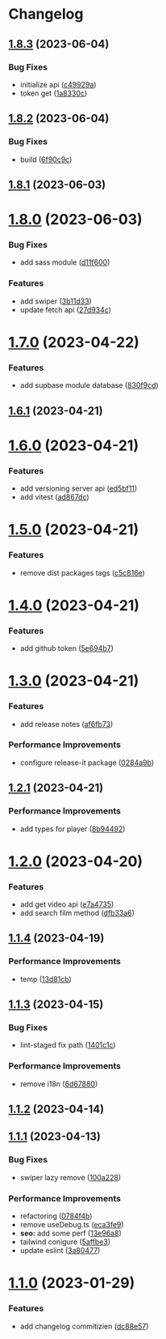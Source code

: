 # Changelog

## [1.8.3](https://github.com/Efcolipt/ineffable/compare/1.8.2...1.8.3) (2023-06-04)


### Bug Fixes

* initialize api ([c49929a](https://github.com/Efcolipt/ineffable/commit/c49929aec7a62c51b8a1e53c6929417a3b1b1a02))
* token get ([1a8330c](https://github.com/Efcolipt/ineffable/commit/1a8330c755e1c44c34d69408762af8c20a5f2650))

## [1.8.2](https://github.com/Efcolipt/ineffable/compare/1.8.1...1.8.2) (2023-06-04)


### Bug Fixes

* build ([6f90c9c](https://github.com/Efcolipt/ineffable/commit/6f90c9c15d47e8a2a727173b8a4014a99461e904))

## [1.8.1](https://github.com/Efcolipt/ineffable/compare/1.8.0...1.8.1) (2023-06-03)

# [1.8.0](https://github.com/Efcolipt/ineffable/compare/1.7.0...1.8.0) (2023-06-03)


### Bug Fixes

* add sass module ([d11f600](https://github.com/Efcolipt/ineffable/commit/d11f6005ecd12cd14151b83fc598a0b10c8a6287))


### Features

* add swiper ([3b11d33](https://github.com/Efcolipt/ineffable/commit/3b11d33f0ce904c15b2d3ed6bc6df4609c689da8))
* update fetch api ([27d934c](https://github.com/Efcolipt/ineffable/commit/27d934cbb86b502ed54d83be8511e12d3c11ad2f))

# [1.7.0](https://github.com/Efcolipt/ineffable/compare/1.6.1...1.7.0) (2023-04-22)


### Features

* add supbase module database ([830f9cd](https://github.com/Efcolipt/ineffable/commit/830f9cdd0a673b4e4ddf1a7892fa5862feed5d64))

## [1.6.1](https://github.com/Efcolipt/ineffable/compare/1.6.0...1.6.1) (2023-04-21)

# [1.6.0](https://github.com/Efcolipt/ineffable/compare/1.5.0...1.6.0) (2023-04-21)


### Features

* add versioning server api ([ed5bf11](https://github.com/Efcolipt/ineffable/commit/ed5bf11951d2c938cf98a87af05ae945da28dbff))
* add vitest ([ad867dc](https://github.com/Efcolipt/ineffable/commit/ad867dc07c8d9a39ff7a22d5eacacbb20ca44cae))

# [1.5.0](https://github.com/Efcolipt/ineffable/compare/1.4.0...1.5.0) (2023-04-21)


### Features

* remove dist packages tags ([c5c816e](https://github.com/Efcolipt/ineffable/commit/c5c816efd87f1ae286eafd2718f241ec143d12cd))

# [1.4.0](https://github.com/Efcolipt/ineffable/compare/1.3.0...1.4.0) (2023-04-21)


### Features

* add github token ([5e694b7](https://github.com/Efcolipt/ineffable/commit/5e694b75ac1e47132c1969ec8c0a66b45546698e))

# [1.3.0](https://github.com/Efcolipt/ineffable/compare/1.2.1...1.3.0) (2023-04-21)


### Features

* add release notes ([af6fb73](https://github.com/Efcolipt/ineffable/commit/af6fb7369276b7e8cf1019e63f3ea9e0c3ac11bd))


### Performance Improvements

* configure release-it package ([0284a9b](https://github.com/Efcolipt/ineffable/commit/0284a9bf7b32059c8739fe5d7694177601ad0588))

## [1.2.1](https://github.com/Efcolipt/ineffable/compare/1.2.0...1.2.1) (2023-04-21)


### Performance Improvements

* add types for player ([8b94492](https://github.com/Efcolipt/ineffable/commit/8b944921e5785bbe0d077e241b774fbe374f8b21))

# [1.2.0](https://github.com/Efcolipt/ineffable/compare/1.1.4...1.2.0) (2023-04-20)


### Features

* add get video api ([e7a4735](https://github.com/Efcolipt/ineffable/commit/e7a473551a5d2de36823b72f62512136de6c9ae8))
* add search film method ([dfb33a6](https://github.com/Efcolipt/ineffable/commit/dfb33a6587a834d43f72040c974e36c6752d0b2b))

## [1.1.4](https://github.com/Efcolipt/ineffable/compare/1.1.3...1.1.4) (2023-04-19)


### Performance Improvements

* temp ([13d81cb](https://github.com/Efcolipt/ineffable/commit/13d81cb8b70eed6a69a86a36be897112175f93c8))

## [1.1.3](https://github.com/Efcolipt/ineffable/compare/1.1.2...1.1.3) (2023-04-15)


### Bug Fixes

* lint-staged fix path ([1401c1c](https://github.com/Efcolipt/ineffable/commit/1401c1c4fed73ca0fd8cf06e3d08eb6f7a19d5f2))


### Performance Improvements

* remove i18n ([6d67880](https://github.com/Efcolipt/ineffable/commit/6d67880625390eeb29f031c4a9cd7b1c1c69b63b))

## [1.1.2](https://github.com/Efcolipt/ineffable/compare/1.1.1...1.1.2) (2023-04-14)

## [1.1.1](https://github.com/Efcolipt/ineffable/compare/1.1.0...1.1.1) (2023-04-13)


### Bug Fixes

* swiper lazy remove ([100a228](https://github.com/Efcolipt/ineffable/commit/100a228048c4525e2b85f30f9a0ca564151ee8ef))


### Performance Improvements

* refactoring ([0784f4b](https://github.com/Efcolipt/ineffable/commit/0784f4b9f9f16be21cdd74c0770b23cd2d3de57a))
* remove useDebug.ts ([eca3fe9](https://github.com/Efcolipt/ineffable/commit/eca3fe9a6db88fbe8d8be189ca79e540e5632182))
* **seo:** add some perf ([13e96a8](https://github.com/Efcolipt/ineffable/commit/13e96a881a048efb47d27ce4eb2cabee0ea8eab6))
* tailwind conigure ([5affbe3](https://github.com/Efcolipt/ineffable/commit/5affbe3dd07cc7fd4143f45657b86bdfd7899389))
* update eslint ([3a80477](https://github.com/Efcolipt/ineffable/commit/3a80477ea2e10251af5e76bd7bc70f2ab5ecdf32))

# [1.1.0](https://github.com/Efcolipt/ineffable/compare/1.0.1-0...1.1.0) (2023-01-29)


### Features

* add changelog commitizien ([dc88e57](https://github.com/Efcolipt/ineffable/commit/dc88e57fc51751574688ce8c2491a111660eeac7))